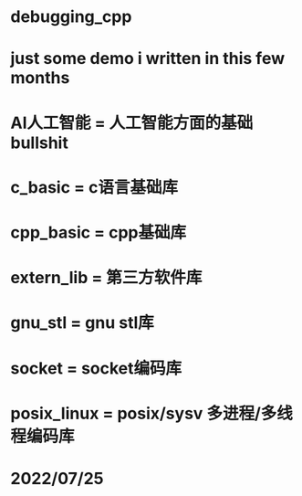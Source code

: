 # debugging_cpp
# just some demo i written in this few months
#   AI人工智能    = 人工智能方面的基础bullshit
#   c_basic      = c语言基础库
#   cpp_basic    = cpp基础库
#   extern_lib   = 第三方软件库
#   gnu_stl      = gnu stl库
#   socket       = socket编码库
#   posix_linux  = posix/sysv 多进程/多线程编码库
# 2022/07/25
